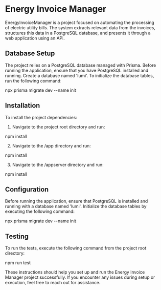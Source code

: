 # Energy Invoice Manager

EnergyInvoiceManager is a project focused on automating the processing of electric utility bills. The system extracts relevant data from the invoices, structures this data in a PostgreSQL database, and presents it through a web application using an API.

## Database Setup

The project relies on a PostgreSQL database managed with Prisma. Before running the application, ensure that you have PostgreSQL installed and running. Create a database named 'lumi'. To initialize the database tables, run the following command:

npx prisma migrate dev --name init

## Installation

To install the project dependencies:

1. Navigate to the project root directory and run:

npm install

2. Navigate to the /app directory and run:

npm install

3. Navigate to the /appserver directory and run:

npm install

## Configuration

Before running the application, ensure that PostgreSQL is installed and running with a database named 'lumi'. Initialize the database tables by executing the following command:

npx prisma migrate dev --name init

## Testing

To run the tests, execute the following command from the project root directory:

npm run test

These instructions should help you set up and run the Energy Invoice Manager project successfully. If you encounter any issues during setup or execution, feel free to reach out for assistance.
